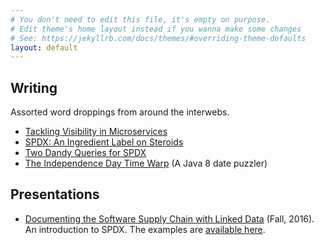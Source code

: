 ```yaml
---
# You don't need to edit this file, it's empty on purpose.
# Edit theme's home layout instead if you wanna make some changes
# See: https://jekyllrb.com/docs/themes/#overriding-theme-defaults
layout: default
---
```


## Writing
Assorted word droppings from around the interwebs.
 * [Tackling Visibility in Microservices](https://www.google.com/url?sa=t&rct=j&q=&esrc=s&source=web&cd=1&cad=rja&uact=8&ved=0ahUKEwiDosaIyZPTAhVhw1QKHUsADcQQFggcMAA&url=http%3A%2F%2Fblog.blackducksoftware.com%2Ftackling-visibility-microservices&usg=AFQjCNHKEBo6pzb7JnA6lNUR4MJY0uWU4Q&sig2=ifmhurXBOkOdylNI09zLDQ)
 * [SPDX: An Ingredient Label on Steroids](http://blog.blackducksoftware.com/spdx-ingredients-label-steroids)
 * [Two Dandy Queries for SPDX](https://nullpointerfactory.wordpress.com/2016/09/26/two-dandy-queries-for-spdx/)
 * [The Independence Day Time Warp](https://nullpointerfactory.wordpress.com/2016/04/03/independence-day-time-warp/) (A Java 8 date puzzler)

## Presentations
* [Documenting the Software Supply Chain with Linked Data](https://bitbucket.org/yevster/supplychainswithlinkeddata/raw/HEAD/Documenting%20the%20Software%20Supply%20Chain%20with%20Linked%20Data.pdf) (Fall, 2016). 
 An introduction to SPDX. The examples are [available here](https://bitbucket.org/yevster/supplychainswithlinkeddata).
